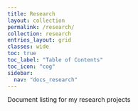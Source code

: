 ```yaml
---
title: Research
layout: collection
permalink: /research/
collection: research
entries_layout: grid
classes: wide
toc: true
toc_label: "Table of Contents"
toc_icon: "cog"
sidebar:
  nav: "docs_research"
---
```



Document listing for my research projects
